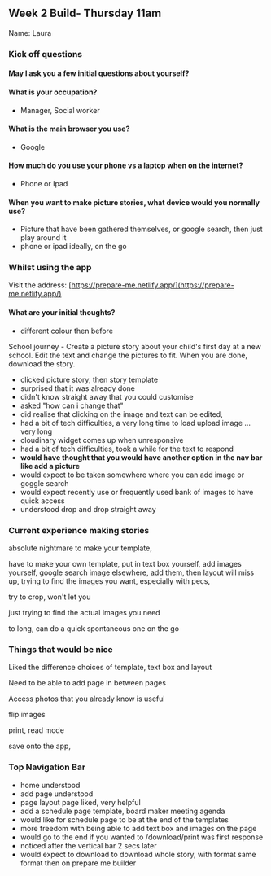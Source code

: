 ## Week 2 Build- Thursday 11am

Name: Laura

### Kick off questions

#### May I ask you a few initial questions about yourself?

#### What is your occupation?

- Manager, Social worker

#### What is the main browser you use?

- Google

#### How much do you use your phone vs a laptop when on the internet?

- Phone or Ipad

#### When you want to make picture stories, what device would you normally use?

- Picture that have been gathered themselves, or google search, then just play around it
- phone or ipad ideally, on the go

### Whilst using the app

Visit the address: [https://prepare-me.netlify.app/](https://prepare-me.netlify.app/)

#### What are your initial thoughts?

- different colour then before

School journey - Create a picture story about your child's first day at a new school. Edit the text and change the pictures to fit. When you are done, download the story.

- clicked picture story, then story template
- surprised that it was already done
- didn't know straight away that you could customise
- asked "how can i change that"
- did realise that clicking on the image and text can be edited,
- had a bit of tech difficulties, a very long time to load upload image ... very long
- cloudinary widget comes up when unresponsive
- had a bit of tech difficulties, took a while for the text to respond
- **would have thought that you would have another option in the nav bar like add a picture**
- would expect to be taken somewhere where you can add image or goggle search
- would expect recently use or frequently used bank of images to have quick access
- understood drop and drop straight away

### Current experience making stories

absolute nightmare to make your template,

have to make your own template, put in text box yourself, add images yourself, google search image elsewhere, add them, then layout will miss up, trying to find the images you want, especially with pecs,

try to crop, won't let you

just trying to find the actual images you need

to long, can do a quick spontaneous one on the go

### Things that would be nice

Liked the difference choices of template, text box and layout

Need to be able to add page in between pages

Access photos that you already know is useful

flip images

print, read mode

save onto the app,

### Top Navigation Bar

- home understood
- add page understood
- page layout page liked, very helpful
- add a schedule page template, board maker meeting agenda
- would like for schedule page to be at the end of the templates
- more freedom with being able to add text box and images on the page
- would go to the end if you wanted to /download/print was first response
- noticed after the vertical bar 2 secs later
- would expect to download to download whole story, with format same format then on prepare me builder
